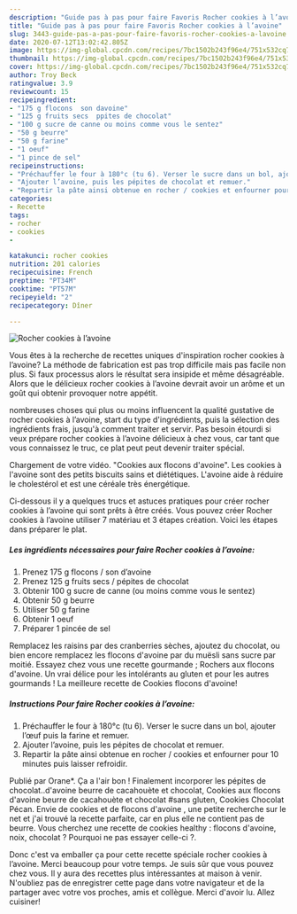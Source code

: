 ```yaml
---
description: "Guide pas à pas pour faire Favoris Rocher cookies à l’avoine"
title: "Guide pas à pas pour faire Favoris Rocher cookies à l’avoine"
slug: 3443-guide-pas-a-pas-pour-faire-favoris-rocher-cookies-a-lavoine
date: 2020-07-12T13:02:42.805Z
image: https://img-global.cpcdn.com/recipes/7bc1502b243f96e4/751x532cq70/rocher-cookies-a-lavoine-photo-principale-de-la-recette.jpg
thumbnail: https://img-global.cpcdn.com/recipes/7bc1502b243f96e4/751x532cq70/rocher-cookies-a-lavoine-photo-principale-de-la-recette.jpg
cover: https://img-global.cpcdn.com/recipes/7bc1502b243f96e4/751x532cq70/rocher-cookies-a-lavoine-photo-principale-de-la-recette.jpg
author: Troy Beck
ratingvalue: 3.9
reviewcount: 15
recipeingredient:
- "175 g flocons  son davoine"
- "125 g fruits secs  ppites de chocolat"
- "100 g sucre de canne ou moins comme vous le sentez"
- "50 g beurre"
- "50 g farine"
- "1 oeuf"
- "1 pince de sel"
recipeinstructions:
- "Préchauffer le four à 180°c (tu 6). Verser le sucre dans un bol, ajouter l’œuf puis la farine et remuer."
- "Ajouter l’avoine, puis les pépites de chocolat et remuer."
- "Repartir la pâte ainsi obtenue en rocher / cookies et enfourner pour 10 minutes puis laisser refroidir."
categories:
- Recette
tags:
- rocher
- cookies
- 

katakunci: rocher cookies  
nutrition: 201 calories
recipecuisine: French
preptime: "PT34M"
cooktime: "PT57M"
recipeyield: "2"
recipecategory: Dîner

---
```



![Rocher cookies à l’avoine](https://img-global.cpcdn.com/recipes/7bc1502b243f96e4/751x532cq70/rocher-cookies-a-lavoine-photo-principale-de-la-recette.jpg)

Vous êtes à la recherche de recettes uniques d'inspiration rocher cookies à l’avoine? La méthode de fabrication est pas trop difficile mais pas facile non plus. Si faux processus alors le résultat sera insipide et même désagréable. Alors que le délicieux rocher cookies à l’avoine devrait avoir un arôme et un goût qui obtenir provoquer notre appétit.

nombreuses choses qui plus ou moins influencent la qualité gustative de rocher cookies à l’avoine, start du type d'ingrédients, puis la sélection des ingrédients frais, jusqu'à comment traiter et servir. Pas besoin étourdi si veux prépare rocher cookies à l’avoine délicieux à chez vous, car tant que vous connaissez le truc, ce plat peut peut devenir traiter spécial.

Chargement de votre vidéo. &#34;Cookies aux flocons d&#39;avoine&#34;. Les cookies à l&#39;avoine sont des petits biscuits sains et diététiques. L&#39;avoine aide à réduire le cholestérol et est une céréale très énergétique.


Ci-dessous il y a quelques trucs et astuces pratiques pour créer rocher cookies à l’avoine qui sont prêts à être créés. Vous pouvez créer Rocher cookies à l’avoine utiliser 7 matériau et 3 étapes création. Voici les étapes dans préparer le plat.

<!--inarticleads1-->

##### Les ingrédients nécessaires pour faire Rocher cookies à l’avoine:

1. Prenez 175 g flocons / son d’avoine
1. Prenez 125 g fruits secs / pépites de chocolat
1. Obtenir 100 g sucre de canne (ou moins comme vous le sentez)
1. Obtenir 50 g beurre
1. Utiliser 50 g farine
1. Obtenir 1 oeuf
1. Préparer 1 pincée de sel


Remplacez les raisins par des cranberries sèches, ajoutez du chocolat, ou bien encore remplacez les flocons d&#39;avoine par du muësli sans sucre par moitié. Essayez chez vous une recette gourmande ; Rochers aux flocons d&#39;avoine. Un vrai délice pour les intolérants au gluten et pour les autres gourmands ! La meilleure recette de Cookies flocons d&#39;avoine! 

<!--inarticleads2-->

##### Instructions Pour faire Rocher cookies à l’avoine:

1. Préchauffer le four à 180°c (tu 6). Verser le sucre dans un bol, ajouter l’œuf puis la farine et remuer.
1. Ajouter l’avoine, puis les pépites de chocolat et remuer.
1. Repartir la pâte ainsi obtenue en rocher / cookies et enfourner pour 10 minutes puis laisser refroidir.


Publié par Orane*. Ça a l&#39;air bon ! Finalement incorporer les pépites de chocolat..d&#39;avoine beurre de cacahouète et chocolat, Cookies aux flocons d&#39;avoine beurre de cacahouète et chocolat #sans gluten, Cookies Chocolat Pécan. Envie de cookies et de flocons d&#39;avoine , une petite recherche sur le net et j&#39;ai trouvé la recette parfaite, car en plus elle ne contient pas de beurre. Vous cherchez une recette de cookies healthy : flocons d&#39;avoine, noix, chocolat ? Pourquoi ne pas essayer celle-ci ?. 


Donc c'est va emballer ça pour cette recette spéciale rocher cookies à l’avoine. Merci beaucoup pour votre temps. Je suis sûr que vous pouvez chez vous. Il y aura des recettes plus  intéressantes at maison à venir. N'oubliez pas de enregistrer cette page dans votre navigateur et de la partager avec votre vos proches, amis et collègue. Merci d'avoir lu. Allez cuisiner!
